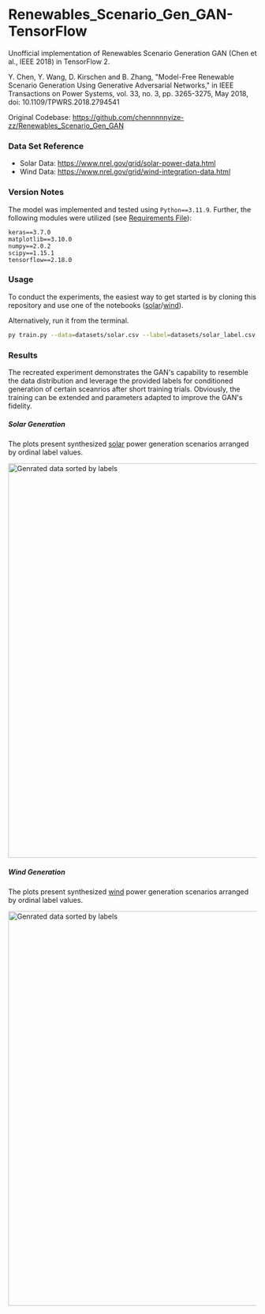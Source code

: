 # Renewables_Scenario_Gen_GAN-TensorFlow
Unofficial implementation of Renewables Scenario Generation GAN (Chen et al., IEEE 2018) in TensorFlow 2.

Y. Chen, Y. Wang, D. Kirschen and B. Zhang, "Model-Free Renewable Scenario Generation Using Generative Adversarial Networks," in IEEE Transactions on Power Systems, vol. 33, no. 3, pp. 3265-3275, May 2018, doi: 10.1109/TPWRS.2018.2794541

Original Codebase: https://github.com/chennnnnyize-zz/Renewables_Scenario_Gen_GAN

### Data Set Reference
* Solar Data: https://www.nrel.gov/grid/solar-power-data.html
* Wind Data: https://www.nrel.gov/grid/wind-integration-data.html

### Version Notes
The model was implemented and tested using `Python==3.11.9`. Further, the following modules were utilized (see [Requirements File](./requirements.txt)):
```
keras==3.7.0
matplotlib==3.10.0
numpy==2.0.2
scipy==1.15.1
tensorflow==2.18.0
```

### Usage
To conduct the experiments, the easiest way to get started is by cloning this repository and use one of the notebooks ([solar](./renewables_scenario_gen_gan_solar.ipynb)/[wind](./renewables_scenario_gen_gan_wind.ipynb)).

Alternatively, run it from the terminal.
```bash
py train.py --data=datasets/solar.csv --label=datasets/solar_label.csv --epochs=5000 --batch_size=32 --learning_rate=1e-4
```

### Results
The recreated experiment demonstrates the GAN's capability to resemble the data distribution and leverage the provided labels for conditioned generation of certain sceanrios after short training trials. Obviously, the training can be extended and parameters adapted to improve the GAN's fidelity.

##### Solar Generation
The plots present synthesized [solar](./renewables_scenario_gen_gan_solar.ipynb) power generation scenarios arranged by ordinal label values.

<img src="../assets/generated_data_solar.png" alt="Genrated data sorted by labels" width="800"/>

##### Wind Generation
The plots present synthesized [wind](./renewables_scenario_gen_gan_wind.ipynb) power generation scenarios arranged by ordinal label values.

<img src="../assets/generated_data_wind.png" alt="Genrated data sorted by labels" width="800"/>
